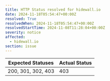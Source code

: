 ```yaml
---
title: HTTP Status resolved for hidewall.io
date: 2024-11-18T05:54:47+00:00Z
resolved: True
resolvedWhen: 2024-11-18T05:54:47+00:00Z
resolvedStartTime: 2024-11-08T11:28:04+00:00Z
severity: notice
affected:
  - hidewall.io
section: issue
---
```


| Expected Statuses | Actual Status  |
|-------------------|----------------|
| 200, 301, 302, 403 | 403 |
